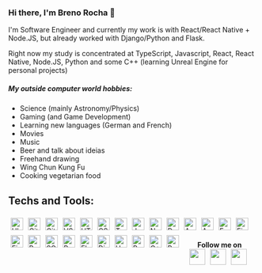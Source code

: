 ### Hi there, I'm Breno Rocha 👋 

<div align='left'>

I'm Software Engineer and currently my work is with React/React Native + Node.JS, but already worked with Django/Python and Flask.
<br>

Right now my study is concentrated at TypeScript, Javascript, React, React Native, Node.JS, Python and some C++ (learning Unreal Engine for personal projects)

</div>

##### My outside computer world hobbies:
- Science (mainly Astronomy/Physics)
- Gaming (and Game Development)
- Learning new languages (German and French)
- Movies
- Music
- Beer and talk about ideias
- Freehand drawing
- Wing Chun Kung Fu
- Cooking vegetarian food

## Techs and Tools: 
<img align="left" style="margin:5px 5px" style="margin:5px 5px" alt="Ubuntu" height="25" src="https://raw.githubusercontent.com/git-BR/git-BR/master/icons/ubuntu.svg" />
<img align="left" style="margin:5px 5px" alt="Git" height="25" src="https://raw.githubusercontent.com/git-BR/git-BR/master/icons/git-icon.svg" />
<img align="left" style="margin:5px 5px" alt="GitHub" height="25" src="https://raw.githubusercontent.com/git-BR/git-BR/master/icons/github-icon.svg" />
<img align="left" style="margin:5px 5px" alt="VSCode" height="25" src="https://raw.githubusercontent.com/git-BR/git-BR/master/icons/visual-studio-code.svg" />
<img align="left" style="margin:5px 5px" alt="HTML5" height="25" src="https://raw.githubusercontent.com/git-BR/git-BR/master/icons/html-5.svg" />
<img align="left" style="margin:5px 5px" alt="CSS3" height="25" src="https://raw.githubusercontent.com/git-BR/git-BR/master/icons/css-3.svg" />
<img align="left" style="margin:5px 5px" alt="TypeScript" height="25" src="https://raw.githubusercontent.com/git-BR/git-BR/master/icons/typescript-icon.svg" />
<img align="left" style="margin:5px 5px" alt="Javascript" height="25" src="https://raw.githubusercontent.com/git-BR/git-BR/master/icons/javascript.svg" />
<img align="left" style="margin:5px 5px" alt="NodeJS" height="25" src="https://raw.githubusercontent.com/git-BR/git-BR/master/icons/nodejs-icon.svg" />
<img align="left" style="margin:5px 5px" alt="Docker" height="25" src="https://raw.githubusercontent.com/git-BR/git-BR/master/icons/docker-icon.svg" />
<img align="left" style="margin:5px 5px" alt="Android" height="25" src="https://raw.githubusercontent.com/git-BR/git-BR/master/icons/android-icon.svg" />
<img align="left" style="margin:5px 5px" alt="AppStore" height="25" src="https://raw.githubusercontent.com/git-BR/git-BR/master/icons/apple-app-store.svg" />
<img align="left" style="margin:5px 5px" alt="Expo" height="25" src="https://raw.githubusercontent.com/git-BR/git-BR/master/icons/expo.svg" />
<img align="left" style="margin:5px 5px" alt="Figma" height="25" src="https://raw.githubusercontent.com/git-BR/git-BR/master/icons/figma.svg" />
<img align="left" style="margin:5px 5px" alt="Firefox" height="25" src="https://raw.githubusercontent.com/git-BR/git-BR/master/icons/firefox.svg" />
<img align="left" style="margin:5px 5px" alt="React" height="25" src="https://raw.githubusercontent.com/git-BR/git-BR/master/icons/react.svg" />
<img align="left" style="margin:5px 5px" alt="SQL" height="25" src="https://raw.githubusercontent.com/git-BR/git-BR/master/icons/sql-file-format-symbol.svg" />
<img align="left" style="margin:5px 5px" alt="Python" height="25" src="https://raw.githubusercontent.com/git-BR/git-BR/master/icons/python.svg" />
<img align="left" style="margin:5px 5px" alt="Flask" height="25" src="https://raw.githubusercontent.com/git-BR/git-BR/master/icons/flask.svg" />
<img align="left" style="margin:5px 5px" alt="Django" height="25" src="https://raw.githubusercontent.com/git-BR/git-BR/master/icons/django.svg" />
<img align="left" style="margin:5px 5px" alt="Heroku" height="25" src="https://raw.githubusercontent.com/git-BR/git-BR/master/icons/graphql.svg" />
<img align="left" style="margin:5px 5px" alt="Python" height="25" src="https://raw.githubusercontent.com/git-BR/git-BR/master/icons/postman.svg" />
<img align="left" style="margin:5px 5px" alt="C++" height="25" src="https://raw.githubusercontent.com/git-BR/git-BR/master/icons/c-plusplus.svg" />
<img align="left" style="margin:5px 5px" alt="Python" height="25" src="https://raw.githubusercontent.com/git-BR/git-BR/master/icons/Unreal_Engine_4_logo_and_wordmark.svg" />

<br>
<br>

<div align=center>
<br>
<strong>
Follow me on <br> <a href="https://twitter.com/BrenoRocha_twt"><img height="32" src="https://raw.githubusercontent.com/git-BR/git-BR/master/icons/twitter.svg"></a>&nbsp;&nbsp; 
<a href="https://dev.to/brenorocha"><img height="32" src="https://raw.githubusercontent.com/git-BR/git-BR/master/icons/dev.svg"></a>&nbsp;&nbsp; 
<a href="https://br.linkedin.com/in/breno-rocha-dev"><img height="32" src="https://raw.githubusercontent.com/git-BR/git-BR/master/icons/LinkedIn-Icon-Square.svg"></a>&nbsp;&nbsp; 


</strong>
</div>